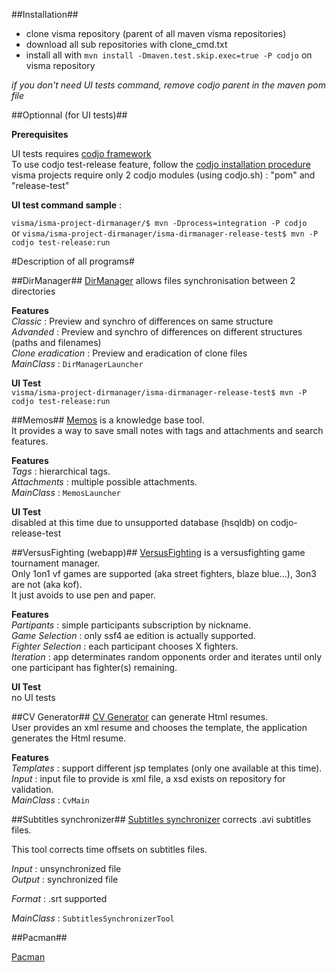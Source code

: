 ##Installation##

- clone visma repository (parent of all maven visma repositories)
- download all sub repositories with clone_cmd.txt
- install all with `mvn install -Dmaven.test.skip.exec=true -P codjo` on visma repository

*if you don't need UI tests command, remove codjo parent in the maven pom file*  

##Optionnal (for UI tests)##

**Prerequisites**  
  
UI tests requires [codjo framework](https://github.com/codjo "codjo")  
To use codjo test-release feature, follow the  [codjo installation procedure](https://github.com/gonnot/codjo-install-workstation "install codjo")  
visma projects require only 2 codjo modules (using codjo.sh) : "pom" and "release-test"  

**UI test command sample** : 

`visma/isma-project-dirmanager/$ mvn -Dprocess=integration -P codjo`  
or
`visma/isma-project-dirmanager/isma-dirmanager-release-test$ mvn -P codjo test-release:run`


#Description of all programs#

##DirManager##
[DirManager](https://github.com/visma/isma-project-dirmanager "dirmanager") allows files synchronisation between 2 directories

**Features**  
_Classic_ : Preview and synchro of differences on same structure  
_Advanded_ : Preview and synchro of differences on different structures (paths and filenames)  
_Clone eradication_ : Preview and eradication of clone files  
_MainClass_ : `DirManagerLauncher`  
     
**UI Test**  
`visma/isma-project-dirmanager/isma-dirmanager-release-test$ mvn -P codjo test-release:run`  

##Memos##
[Memos](https://github.com/visma/isma-project-memos "memos") is a knowledge base tool.  
It provides a way to save small notes with tags and attachments and search features.  

**Features**  
_Tags_ : hierarchical tags.  
_Attachments_ : multiple possible attachments.  
_MainClass_ : `MemosLauncher`  

**UI Test**  
disabled at this time due to unsupported database (hsqldb) on codjo-release-test  

##VersusFighting (webapp)##
[VersusFighting](https://github.com/visma/isma-project-versusfighting "vs") is a versusfighting game tournament manager.  
Only 1on1 vf games are supported (aka street fighters, blaze blue...), 3on3 are not (aka kof).  
It just avoids to use pen and paper.  

**Features**  
_Partipants_ : simple participants subscription by nickname.  
_Game Selection_ : only ssf4 ae edition is actually supported.  
_Fighter Selection_ : each participant chooses X fighters.  
_Iteration_ : app determinates random opponents order and iterates until only one participant has fighter(s) remaining.

**UI Test**  
no UI tests  

##CV Generator##
[CV Generator](https://github.com/visma/isma-tools "tools") can generate Html resumes.  
User provides an xml resume and chooses the template, the application generates the Html resume.  

**Features**  
_Templates_ : support different jsp templates (only one available at this time).  
_Input_ : input file to provide is xml file, a xsd exists on repository for validation.  
_MainClass_ : `CvMain`  

##Subtitles synchronizer##
[Subtitles synchronizer](https://github.com/visma/isma-tools "tools") corrects .avi subtitles files.  

This tool corrects time offsets on subtitles files.  

_Input_ : unsynchronized file  
_Output_ : synchronized file  

_Format_ : .srt supported  

_MainClass_ : `SubtitlesSynchronizerTool`  

##Pacman##

[Pacman](https://github.com/visma/isma-pacman)  


